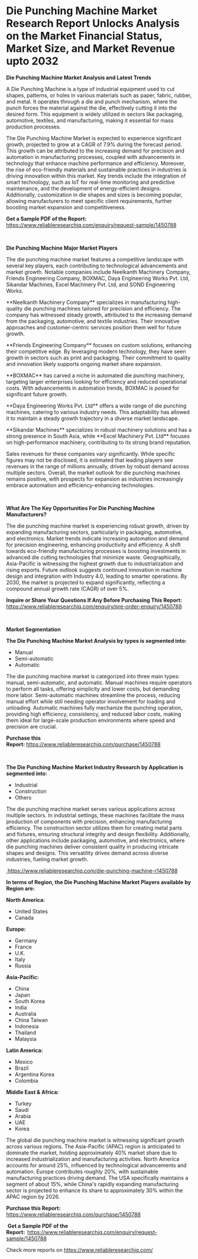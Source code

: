 <p><h1>Die Punching Machine Market Research Report Unlocks Analysis on the Market Financial Status, Market Size, and Market Revenue upto 2032</h1></p><p><strong>Die Punching Machine Market Analysis and Latest Trends</strong></p>
<p><p>A Die Punching Machine is a type of industrial equipment used to cut shapes, patterns, or holes in various materials such as paper, fabric, rubber, and metal. It operates through a die and punch mechanism, where the punch forces the material against the die, effectively cutting it into the desired form. This equipment is widely utilized in sectors like packaging, automotive, textiles, and manufacturing, making it essential for mass production processes.</p><p>The Die Punching Machine Market is expected to experience significant growth, projected to grow at a CAGR of 7.9% during the forecast period. This growth can be attributed to the increasing demand for precision and automation in manufacturing processes, coupled with advancements in technology that enhance machine performance and efficiency. Moreover, the rise of eco-friendly materials and sustainable practices in industries is driving innovation within this market. Key trends include the integration of smart technology, such as IoT for real-time monitoring and predictive maintenance, and the development of energy-efficient designs. Additionally, customization in die shapes and sizes is becoming popular, allowing manufacturers to meet specific client requirements, further boosting market expansion and competitiveness.</p></p>
<p><strong>Get a Sample PDF of the Report:&nbsp;</strong> <a href="https://www.reliableresearchiq.com/enquiry/request-sample/1450788?utm_campaign=2207&utm_medium=2&utm_source=Github&utm_content=ia&utm_term=22022025&utm_id=die-punching-machine">https://www.reliableresearchiq.com/enquiry/request-sample/1450788</a></p>
<p>&nbsp;</p>
<p><strong>Die Punching Machine Major Market Players</strong></p>
<p><p>The die punching machine market features a competitive landscape with several key players, each contributing to technological advancements and market growth. Notable companies include Neelkanth Machinery Company, Friends Engineering Company, BOXMAC, Daya Engineering Works Pvt. Ltd, Sikandar Machines, Excel Machinery Pvt. Ltd, and SOND Engineering Works.</p><p>**Neelkanth Machinery Company** specializes in manufacturing high-quality die punching machines tailored for precision and efficiency. The company has witnessed steady growth, attributed to the increasing demand from the packaging, automotive, and textile industries. Their innovative approaches and customer-centric services position them well for future growth.</p><p>**Friends Engineering Company** focuses on custom solutions, enhancing their competitive edge. By leveraging modern technology, they have seen growth in sectors such as print and packaging. Their commitment to quality and innovation likely supports ongoing market share expansion.</p><p>**BOXMAC** has carved a niche in automated die punching machinery, targeting larger enterprises looking for efficiency and reduced operational costs. With advancements in automation trends, BOXMAC is poised for significant future growth.</p><p>**Daya Engineering Works Pvt. Ltd** offers a wide range of die punching machines, catering to various industry needs. This adaptability has allowed it to maintain a steady growth trajectory in a diverse market landscape.</p><p>**Sikandar Machines** specializes in robust machinery solutions and has a strong presence in South Asia, while **Excel Machinery Pvt. Ltd** focuses on high-performance machinery, contributing to its strong brand reputation.</p><p>Sales revenues for these companies vary significantly. While specific figures may not be disclosed, it is estimated that leading players see revenues in the range of millions annually, driven by robust demand across multiple sectors. Overall, the market outlook for die punching machines remains positive, with prospects for expansion as industries increasingly embrace automation and efficiency-enhancing technologies.</p></p>
<p>&nbsp;</p>
<p><strong>What Are The Key Opportunities For Die Punching Machine Manufacturers?</strong></p>
<p><p>The die punching machine market is experiencing robust growth, driven by expanding manufacturing sectors, particularly in packaging, automotive, and electronics. Market trends indicate increasing automation and demand for precision engineering, enhancing productivity and efficiency. A shift towards eco-friendly manufacturing processes is boosting investments in advanced die cutting technologies that minimize waste. Geographically, Asia-Pacific is witnessing the highest growth due to industrialization and rising exports. Future outlook suggests continued innovation in machine design and integration with Industry 4.0, leading to smarter operations. By 2030, the market is projected to expand significantly, reflecting a compound annual growth rate (CAGR) of over 5%.</p></p>
<p><strong>Inquire or Share Your Questions If Any Before Purchasing This Report:</strong> <a href="https://www.reliableresearchiq.com/enquiry/pre-order-enquiry/1450788?utm_campaign=2207&utm_medium=2&utm_source=Github&utm_content=ia&utm_term=22022025&utm_id=die-punching-machine">https://www.reliableresearchiq.com/enquiry/pre-order-enquiry/1450788</a></p>
<p>&nbsp;</p>
<p><strong>Market Segmentation</strong></p>
<p><strong>The Die Punching Machine Market Analysis by types is segmented into:</strong></p>
<p><ul><li>Manual</li><li>Semi-automatic</li><li>Automatic</li></ul></p>
<p><p>The die punching machine market is categorized into three main types: manual, semi-automatic, and automatic. Manual machines require operators to perform all tasks, offering simplicity and lower costs, but demanding more labor. Semi-automatic machines streamline the process, reducing manual effort while still needing operator involvement for loading and unloading. Automatic machines fully mechanize the punching operation, providing high efficiency, consistency, and reduced labor costs, making them ideal for large-scale production environments where speed and precision are crucial.</p></p>
<p><strong>Purchase this Report:&nbsp;</strong><a href="https://www.reliableresearchiq.com/purchase/1450788?utm_campaign=2207&utm_medium=2&utm_source=Github&utm_content=ia&utm_term=22022025&utm_id=die-punching-machine">https://www.reliableresearchiq.com/purchase/1450788</a></p>
<p>&nbsp;</p>
<p><strong>The Die Punching Machine Market Industry Research by Application is segmented into:</strong></p>
<p><ul><li>Industrial</li><li>Construction</li><li>Others</li></ul></p>
<p><p>The die punching machine market serves various applications across multiple sectors. In industrial settings, these machines facilitate the mass production of components with precision, enhancing manufacturing efficiency. The construction sector utilizes them for creating metal parts and fixtures, ensuring structural integrity and design flexibility. Additionally, other applications include packaging, automotive, and electronics, where die punching machines deliver consistent quality in producing intricate shapes and designs. This versatility drives demand across diverse industries, fueling market growth.</p></p>
<p><a href="https://www.reliableresearchiq.com/die-punching-machine-r1450788?utm_campaign=2207&utm_medium=2&utm_source=Github&utm_content=ia&utm_term=22022025&utm_id=die-punching-machine">&nbsp;https://www.reliableresearchiq.com/die-punching-machine-r1450788</a></p>
<p><strong>In terms of Region, the Die Punching Machine Market Players available by Region are:</strong></p>
<p>
    <p> <strong> North America: </strong>
        <ul>
            <li>United States</li>
            <li>Canada</li>
        </ul>
        </p> 
    <p> <strong> Europe: </strong>
        <ul>
            <li>Germany</li>
            <li>France</li>
            <li>U.K.</li>
            <li>Italy</li>
            <li>Russia</li>
        </ul>
        </p> 
    <p> <strong> Asia-Pacific: </strong>
        <ul>
            <li>China</li>
            <li>Japan</li>
            <li>South Korea</li>
            <li>India</li>
            <li>Australia</li>
            <li>China Taiwan</li>
            <li>Indonesia</li>
            <li>Thailand</li>
            <li>Malaysia</li>
        </ul>
        </p> 
    <p> <strong> Latin America: </strong>
        <ul>
            <li>Mexico</li>
            <li>Brazil</li>
            <li>Argentina Korea</li>
            <li>Colombia</li>
        </ul>
        </p> 
    <p> <strong> Middle East & Africa: </strong>
        <ul>
            <li>Turkey</li>
            <li>Saudi</li>
            <li>Arabia</li>
            <li>UAE</li>
            <li>Korea</li>
        </ul>
    </p>
    </p>
<p><p>The global die punching machine market is witnessing significant growth across various regions. The Asia-Pacific (APAC) region is anticipated to dominate the market, holding approximately 40% market share due to increased industrialization and manufacturing activities. North America accounts for around 25%, influenced by technological advancements and automation. Europe contributes roughly 20%, with sustainable manufacturing practices driving demand. The USA specifically maintains a segment of about 15%, while China's rapidly expanding manufacturing sector is projected to enhance its share to approximately 30% within the APAC region by 2026.</p></p>
<p><strong>Purchase this Report: </strong><a href="https://www.reliableresearchiq.com/purchase/1450788?utm_campaign=2207&utm_medium=2&utm_source=Github&utm_content=ia&utm_term=22022025&utm_id=die-punching-machine">https://www.reliableresearchiq.com/purchase/1450788</a></p>
<p>&nbsp;<strong>Get a Sample PDF of the Report:&nbsp;&nbsp;</strong><a href="https://www.reliableresearchiq.com/enquiry/request-sample/1450788?utm_campaign=2207&utm_medium=2&utm_source=Github&utm_content=ia&utm_term=22022025&utm_id=die-punching-machine">https://www.reliableresearchiq.com/enquiry/request-sample/1450788</a></p>
<p><strong></strong></p>
<p>Check more reports on <a href="https://www.reliableresearchiq.com/?utm_campaign=2207&utm_medium=2&utm_source=Github&utm_content=ia&utm_term=22022025&utm_id=die-punching-machine">https://www.reliableresearchiq.com/</a></p>
